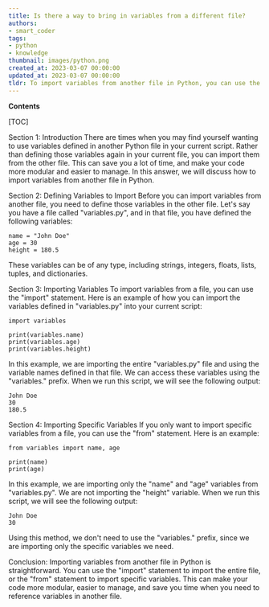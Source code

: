 ```yaml
---
title: Is there a way to bring in variables from a different file?
authors:
- smart_coder
tags:
- python
- knowledge
thumbnail: images/python.png
created_at: 2023-03-07 00:00:00
updated_at: 2023-03-07 00:00:00
tldr: To import variables from another file in Python, you can use the `import` statement followed by the name of the file (without the `.py` extension) and then access the variables using dot notation.
---
```


**Contents**

[TOC]

Section 1: Introduction
There are times when you may find yourself wanting to use variables defined in another Python file in your current script. Rather than defining those variables again in your current file, you can import them from the other file. This can save you a lot of time, and make your code more modular and easier to manage. In this answer, we will discuss how to import variables from another file in Python.

Section 2: Defining Variables to Import
Before you can import variables from another file, you need to define those variables in the other file. Let's say you have a file called "variables.py", and in that file, you have defined the following variables:

```
name = "John Doe"
age = 30
height = 180.5
```
These variables can be of any type, including strings, integers, floats, lists, tuples, and dictionaries.

Section 3: Importing Variables
To import variables from a file, you can use the "import" statement. Here is an example of how you can import the variables defined in "variables.py" into your current script:

```
import variables

print(variables.name)
print(variables.age)
print(variables.height)
```
In this example, we are importing the entire "variables.py" file and using the variable names defined in that file. We can access these variables using the "variables." prefix. When we run this script, we will see the following output:

```
John Doe
30
180.5
```

Section 4: Importing Specific Variables
If you only want to import specific variables from a file, you can use the "from" statement. Here is an example:

```
from variables import name, age

print(name)
print(age)
```

In this example, we are importing only the "name" and "age" variables from "variables.py". We are not importing the "height" variable. When we run this script, we will see the following output:

```
John Doe
30
```

Using this method, we don't need to use the "variables." prefix, since we are importing only the specific variables we need.

Conclusion:
Importing variables from another file in Python is straightforward. You can use the "import" statement to import the entire file, or the "from" statement to import specific variables. This can make your code more modular, easier to manage, and save you time when you need to reference variables in another file.
